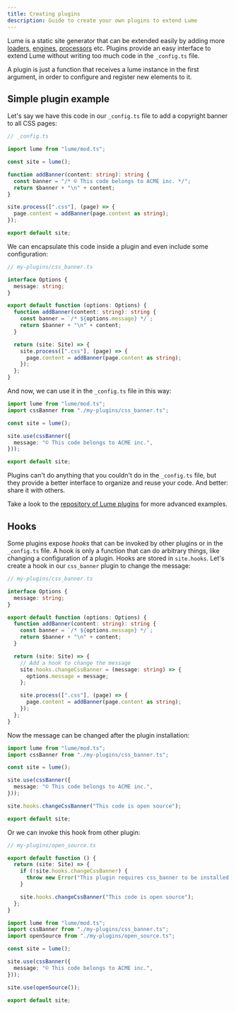 ```yaml
---
title: Creating plugins
description: Guide to create your own plugins to extend Lume
---
```


Lume is a static site generator that can be extended easily by adding more
[loaders](../core/loaders.md), [engines](../core/loaders.md#template-engines),
[processors](../core/processors.md) etc. Plugins provide an easy interface to
extend Lume without writing too much code in the `_config.ts` file.

A plugin is just a function that receives a lume instance in the first argument,
in order to configure and register new elements to it.

## Simple plugin example

Let's say we have this code in our `_config.ts` file to add a copyright banner
to all CSS pages:

```ts
// _config.ts

import lume from "lume/mod.ts";

const site = lume();

function addBanner(content: string): string {
  const banner = "/* © This code belongs to ACME inc. */";
  return $banner + "\n" + content;
}

site.process([".css"], (page) => {
  page.content = addBanner(page.content as string);
});

export default site;
```

We can encapsulate this code inside a plugin and even include some
configuration:

```ts
// my-plugins/css_banner.ts

interface Options {
  message: string;
}

export default function (options: Options) {
  function addBanner(content: string): string {
    const banner = `/* ${options.message} */`;
    return $banner + "\n" + content;
  }

  return (site: Site) => {
    site.process([".css"], (page) => {
      page.content = addBanner(page.content as string);
    });
  };
}
```

And now, we can use it in the `_config.ts` file in this way:

```ts
import lume from "lume/mod.ts";
import cssBanner from "./my-plugins/css_banner.ts";

const site = lume();

site.use(cssBanner({
  message: "© This code belongs to ACME inc.",
}));

export default site;
```

Plugins can't do anything that you couldn't do in the `_config.ts` file, but
they provide a better interface to organize and reuse your code. And better:
share it with others.

Take a look to the
[repository of Lume plugins](https://github.com/lumeland/lume/tree/master/plugins)
for more advanced examples.

## Hooks

Some plugins expose _hooks_ that can be invoked by other plugins or in the
`_config.ts` file. A hook is only a function that can do arbitrary things, like
changing a configuration of a plugin. Hooks are stored in `site.hooks`. Let's
create a hook in our `css_banner` plugin to change the message:

```ts
// my-plugins/css_banner.ts

interface Options {
  message: string;
}

export default function (options: Options) {
  function addBanner(content: string): string {
    const banner = `/* ${options.message} */`;
    return $banner + "\n" + content;
  }

  return (site: Site) => {
    // Add a hook to change the message
    site.hooks.changeCssBanner = (message: string) => {
      options.message = message;
    };

    site.process([".css"], (page) => {
      page.content = addBanner(page.content as string);
    });
  };
}
```

Now the message can be changed after the plugin installation:

```ts
import lume from "lume/mod.ts";
import cssBanner from "./my-plugins/css_banner.ts";

const site = lume();

site.use(cssBanner({
  message: "© This code belongs to ACME inc.",
}));

site.hooks.changeCssBanner("This code is open source");

export default site;
```

Or we can invoke this hook from other plugin:

```ts
// my-plugins/open_source.ts

export default function () {
  return (site: Site) => {
    if (!site.hooks.changeCssBanner) {
      throw new Error("This plugin requires css_banner to be installed before");
    }

    site.hooks.changeCssBanner("This code is open source");
  };
}
```

```ts
import lume from "lume/mod.ts";
import cssBanner from "./my-plugins/css_banner.ts";
import openSource from "./my-plugins/open_source.ts";

const site = lume();

site.use(cssBanner({
  message: "© This code belongs to ACME inc.",
}));

site.use(openSource());

export default site;
```
